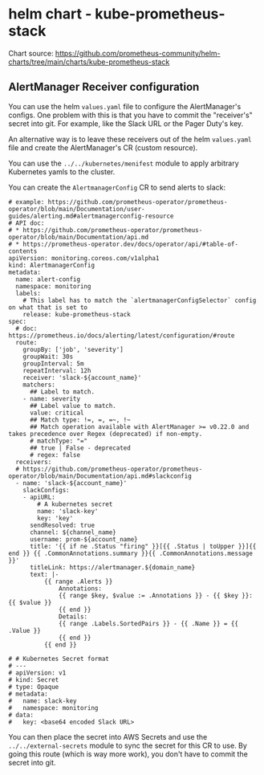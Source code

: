 # helm chart - kube-prometheus-stack

Chart source: https://github.com/prometheus-community/helm-charts/tree/main/charts/kube-prometheus-stack

## AlertManager Receiver configuration
You can use the helm `values.yaml` file to configure the AlertManager's configs.  One problem with this
is that you have to commit the "receiver's" secret into git.  For example, like the Slack URL or the
Pager Duty's key.

An alternative way is to leave these receivers out of the helm `values.yaml` file and create the
AlertManager's CR (custom resource).

You can use the `../../kubernetes/menifest` module to apply arbitrary Kubernetes yamls to the cluster.

You can create the `AlertmanagerConfig` CR to send alerts to slack:
```
# example: https://github.com/prometheus-operator/prometheus-operator/blob/main/Documentation/user-guides/alerting.md#alertmanagerconfig-resource
# API doc: 
# * https://github.com/prometheus-operator/prometheus-operator/blob/main/Documentation/api.md
# * https://prometheus-operator.dev/docs/operator/api/#table-of-contents
apiVersion: monitoring.coreos.com/v1alpha1
kind: AlertmanagerConfig
metadata:
  name: alert-config
  namespace: monitoring
  labels:
    # This label has to match the `alertmanagerConfigSelector` config on what that is set to
    release: kube-prometheus-stack
spec:
  # doc: https://prometheus.io/docs/alerting/latest/configuration/#route
  route:
    groupBy: ['job', 'severity']
    groupWait: 30s
    groupInterval: 5m
    repeatInterval: 12h
    receiver: 'slack-${account_name}'
    matchers:
      ## Label to match.
    - name: severity
      ## Label value to match.
      value: critical
      ## Match type: !=, =, =~, !~
      ## Match operation available with AlertManager >= v0.22.0 and takes precedence over Regex (deprecated) if non-empty.
      # matchType: "="
      ## true | False - deprecated
      # regex: false
  receivers:
  # https://github.com/prometheus-operator/prometheus-operator/blob/main/Documentation/api.md#slackconfig
  - name: 'slack-${account_name}'
    slackConfigs:
    - apiURL:
        # A kubernetes secret
        name: 'slack-key'
        key: 'key'
      sendResolved: true
      channel: ${channel_name}
      username: prom-${account_name}
      title: '{{ if ne .Status "firing" }}[{{ .Status | toUpper }}]{{ end }} {{ .CommonAnnotations.summary }}{{ .CommonAnnotations.message }}'
      titleLink: https://alertmanager.${domain_name}
      text: |-
          {{ range .Alerts }}
              Annotations:
              {{ range $key, $value := .Annotations }} - {{ $key }}: {{ $value }}
              {{ end }}
              Details:
              {{ range .Labels.SortedPairs }} - {{ .Name }} = {{ .Value }}
              {{ end }}
          {{ end }}

# # Kubernetes Secret format
# ---
# apiVersion: v1
# kind: Secret
# type: Opaque
# metadata:
#   name: slack-key
#   namespace: monitoring
# data:
#   key: <base64 encoded Slack URL>
```

You can then place the secret into AWS Secrets and use the `../../external-secrets` module to 
sync the secret for this CR to use.  By going this route (which is way more work), you don't
have to commit the secret into git.
